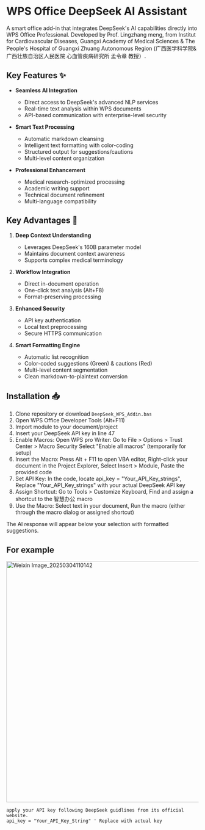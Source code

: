 # WPS Office DeepSeek AI Assistant


A smart office add-in that integrates DeepSeek's AI capabilities directly into WPS Office Professional. Developed by Prof. Lingzhang meng, from Institut for Cardiovascular Diseases, Guangxi Academy of Medical Sciences & The People's Hospital of Guangxi Zhuang Autonomous Region (广西医学科学院&广西壮族自治区人民医院 心血管疾病研究所 孟令章 教授）.

## Key Features ✨

- **Seamless AI Integration**
  - Direct access to DeepSeek's advanced NLP services
  - Real-time text analysis within WPS documents
  - API-based communication with enterprise-level security

- **Smart Text Processing**
  - Automatic markdown cleansing
  - Intelligent text formatting with color-coding
  - Structured output for suggestions/cautions
  - Multi-level content organization

- **Professional Enhancement**
  - Medical research-optimized processing
  - Academic writing support
  - Technical document refinement
  - Multi-language compatibility

## Key Advantages 🚀

1. **Deep Context Understanding**
   - Leverages DeepSeek's 160B parameter model
   - Maintains document context awareness
   - Supports complex medical terminology

2. **Workflow Integration**
   - Direct in-document operation
   - One-click text analysis (Alt+F8)
   - Format-preserving processing

3. **Enhanced Security**
   - API key authentication
   - Local text preprocessing
   - Secure HTTPS communication

4. **Smart Formatting Engine**
   - Automatic list recognition
   - Color-coded suggestions (Green) & cautions (Red)
   - Multi-level content segmentation
   - Clean markdown-to-plaintext conversion

## Installation 📥

1. Clone repository or download `DeepSeek_WPS_Addin.bas`
2. Open WPS Office Developer Tools (Alt+F11)
3. Import module to your document/project
4. Insert your DeepSeek API key in line 47
5. Enable Macros:
   Open WPS pro Writer: Go to File > Options > Trust Center > Macro Security
   Select "Enable all macros" (temporarily for setup)
6. Insert the Macro:
   Press Alt + F11 to open VBA editor, Right-click your document in the Project Explorer, Select Insert > Module, Paste the provided code
8. Set API Key:
   In the code, locate api_key = "Your_API_Key_strings", Replace "Your_API_Key_strings" with your actual DeepSeek API key
9. Assign Shortcut:
   Go to Tools > Customize Keyboard, Find and assign a shortcut to the 智慧办公 macro
10. Use the Macro:
   Select text in your document, Run the macro (either through the macro dialog or assigned shortcut)

The AI response will appear below your selection with formatted suggestions.

## For example
<img width="632" alt="Weixin Image_20250304110142" src="https://github.com/user-attachments/assets/842d0ed9-d94d-4ea3-9631-2b86c6c05c67" />



```vba
apply your API key following DeepSeek guidlines from its official website.
api_key = "Your_API_Key_String" ' Replace with actual key



